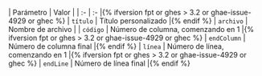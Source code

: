 | Parámetro | Valor | | :- | :- |{% ifversion fpt or ghes > 3.2 or ghae-issue-4929 or ghec %} | `título` | Título personalizado |{% endif %} | `archivo` | Nombre de archivo | | `código` | Número de columna, comenzando en 1 |{% ifversion fpt or ghes > 3.2 or ghae-issue-4929 or ghec %} | `endColumn` | Número de columna final |{% endif %} | `línea` | Número de línea, comenzando en 1 |{% ifversion fpt or ghes > 3.2 or ghae-issue-4929 or ghec %} | `endLine` | Número de línea final |{% endif %}
